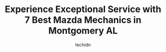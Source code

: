 ---
layout: ampstory
image: https://images.unsplash.com/photo-1623261788328-cf730e9f2667?ixlib=rb-4.0.3&ixid=MnwxMjA3fDB8MHxwaG90by1wYWdlfHx8fGVufDB8fHx8&auto=format&fit=crop&w=640&h=853&q=80
author: techidn
featured: false
description: When it comes to maintaining and repairing your vehicle in Montgomery  AL, USA, you deserve nothing but the best. Thats why the 7 best Mazda Mechanic in the area are here to offer their exp
title: Experience Exceptional Service with 7 Best Mazda Mechanics in Montgomery  AL
cover:
   title: Experience Exceptional Service with 7 Best Mazda Mechanics in Montgomery  AL
   subtitle: Rickpate
   background: https://images.unsplash.com/photo-1623261788328-cf730e9f2667?ixlib=rb-4.0.3&ixid=MnwxMjA3fDB8MHxwaG90by1wYWdlfHx8fGVufDB8fHx8&auto=format&fit=crop&w=640&h=853&q=80

pages: 
 - layout: thirds
   top: <h1>#1 Performance Auto Repair</h1>
   bottom: "<p>I have dealt with Performance Auto Repair on one other occasion some years ago and cant exactly recall what I had done, but I was pleased with the service, as I recently</p>"
   background: https://www.knot35.com/toplist/wp-content/uploads/2023/06/best-mazda-mechanic-1-in-montgomery-al-1685832549.jpeg
   backgroundblur: true
 - layout: thirds
   top: <h1>#2 Haigler Auto Services</h1>
   bottom: "<p>4287 Atlanta Hwy, Montgomery, AL 36109, United States</p>"
   background: https://www.knot35.com/toplist/wp-content/uploads/2023/06/best-mazda-mechanic-2-in-montgomery-al-1685832549.jpeg
   cta:
      link: https://www.knot35.com/toplist/experience-exceptional-service-with-7-best-mazda-mechanics-in-montgomery-al/
      text: Experience Exceptional Service with 7 Best Mazda Mechanics in Montgomery  AL
 - layout: thirds
   top: <h1>#3 McGriff Auto Service</h1>
   bottom: "<p>1614 Bell St, Montgomery, AL 36104, United States</p>"
   background: https://www.knot35.com/toplist/wp-content/uploads/2023/06/best-mazda-mechanic-3-in-montgomery-al-1685832550.jpeg
   cta:
      link: https://www.knot35.com/toplist/experience-exceptional-service-with-7-best-mazda-mechanics-in-montgomery-al/
      text: Experience Exceptional Service with 7 Best Mazda Mechanics in Montgomery  AL
 - layout: thirds
   top: <h1>#4 McClendons Auto Repair</h1>
   bottom: "<p>317 N Decatur St, Montgomery, AL 36104, United States</p>"
   background: https://images.unsplash.com/photo-1522441815192-d9f04eb0615c?ixlib=rb-4.0.3&ixid=MnwxMjA3fDB8MHxwaG90by1wYWdlfHx8fGVufDB8fHx8&auto=format&fit=crop&w=640&h=853&q=80
   cta:
      link: https://www.knot35.com/toplist/experience-exceptional-service-with-7-best-mazda-mechanics-in-montgomery-al/
      text: Experience Exceptional Service with 7 Best Mazda Mechanics in Montgomery  AL
 - layout: thirds
   top: <h1>#5 T-Macs Auto Repair</h1>
   bottom: "<p>4805 Birmingham Hwy, Montgomery, AL 36108, United States</p>"
   background: https://images.unsplash.com/photo-1618005182384-a83a8bd57fbe?ixlib=rb-4.0.3&ixid=MnwxMjA3fDB8MHxwaG90by1wYWdlfHx8fGVufDB8fHx8&auto=format&fit=crop&w=640&h=853&q=80
   cta:
      link: https://www.knot35.com/toplist/experience-exceptional-service-with-7-best-mazda-mechanics-in-montgomery-al/
      text: Experience Exceptional Service with 7 Best Mazda Mechanics in Montgomery  AL
 - layout: thirds
   top: <h1>#6 Alabama Auto Group Repair</h1>
   bottom: "<p>2719 Lower Wetumpka Rd, Montgomery, AL 36110, United States</p>"
   background: https://plus.unsplash.com/premium_photo-1664640458616-3c74f8cb4589?ixlib=rb-4.0.3&ixid=MnwxMjA3fDB8MHxwaG90by1wYWdlfHx8fGVufDB8fHx8&auto=format&fit=crop&w=640&h=853&q=80
   cta:
      link: https://www.knot35.com/toplist/experience-exceptional-service-with-7-best-mazda-mechanics-in-montgomery-al/
      text: Experience Exceptional Service with 7 Best Mazda Mechanics in Montgomery  AL
 - layout: thirds
   top: <h1>#7 Campbells Auto Sales & Services</h1>
   bottom: "<p>829 Lagoon Commercial Blvd, Montgomery, AL 36117, United States</p>"
   background: https://images.unsplash.com/photo-1608411404720-c8f0417bcdba?ixlib=rb-4.0.3&ixid=MnwxMjA3fDB8MHxwaG90by1wYWdlfHx8fGVufDB8fHx8&auto=format&fit=crop&w=640&h=853&q=80
   cta:
      link: https://www.knot35.com/toplist/experience-exceptional-service-with-7-best-mazda-mechanics-in-montgomery-al/
      text: Experience Exceptional Service with 7 Best Mazda Mechanics in Montgomery  AL
 - layout: thirds
   middle: Continue reading...
   background: https://images.unsplash.com/photo-1567095761054-7a02e69e5c43?ixlib=rb-4.0.3&ixid=MnwxMjA3fDB8MHxwaG90by1wYWdlfHx8fGVufDB8fHx8&auto=format&fit=crop&w=640&h=853&q=80
   cta:
      link: https://www.knot35.com/toplist/experience-exceptional-service-with-7-best-mazda-mechanics-in-montgomery-al/
      text: Experience Exceptional Service with 7 Best Mazda Mechanics in Montgomery  AL
      
---